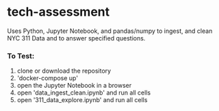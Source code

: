 # tech-assessment
Uses Python, Jupyter Notebook, and pandas/numpy to ingest, and clean NYC 311 Data and to answer specified questions.

### To Test:
1. clone or download the repository
2. 'docker-compose up'
3. open the Jupyter Notebook in a browser 
4. open 'data_ingest_clean.ipynb' and run all cells
5. open '311_data_explore.ipynb' and run all cells 
